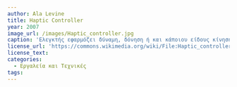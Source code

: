 ```yaml
---
author: Ala Levine
title: Haptic Controller
year: 2007
image_url: /images/Haptic_controller.jpg
caption: 'Ελεγκτής εφαρμόζει δύναμη, δόνηση ή και κάποιου είδους κίνηση στον χρήστη'
license_url: 'https://commons.wikimedia.org/wiki/File:Haptic_controller.jpg'
license_text:
categories:
  - Εργαλεία και Τεχνικές 
tags:
---
```

